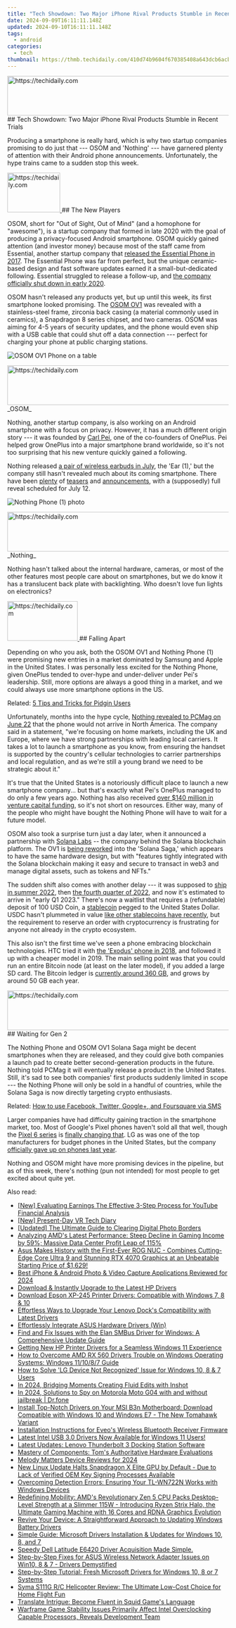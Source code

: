 ```yaml
---
title: "Tech Showdown: Two Major iPhone Rival Products Stumble in Recent Trials"
date: 2024-09-09T16:11:11.148Z
updated: 2024-09-10T16:11:11.148Z
tags:
  - android
categories:
  - tech
thumbnail: https://thmb.techidaily.com/410d74b9604f670385408a643dcb6acbafd048141ccf91d45ea026a8c7847004.jpg
---
```


<!-- affiliate ads begin -->
<a href="https://unicoeye.pxf.io/c/5597632/2134237/18498" target="_top" id="2134237">
  <img src="//a.impactradius-go.com/display-ad/18498-2134237" border="0" alt="https://techidaily.com" width="728" height="90"/>
</a>
<img height="0" width="0" src="https://unicoeye.pxf.io/i/5597632/2134237/18498" style="position:absolute;visibility:hidden;" border="0" />
<!-- affiliate ads end -->
## Tech Showdown: Two Major iPhone Rival Products Stumble in Recent Trials

Producing a smartphone is really hard, which is why two startup companies promising to do just that --- OSOM and 'Nothing' --- have garnered plenty of attention with their Android phone announcements. Unfortunately, the hype trains came to a sudden stop this week.

<!-- affiliate ads begin -->
<a href="https://aligracehair.sjv.io/c/5597632/2135406/19272" target="_top" id="2135406">
  <img src="//a.impactradius-go.com/display-ad/19272-2135406" border="0" alt="https://techidaily.com" width="120" height="90"/>
</a>
<img height="0" width="0" src="https://aligracehair.sjv.io/i/5597632/2135406/19272" style="position:absolute;visibility:hidden;" border="0" />
<!-- affiliate ads end -->
##  The New Players

 OSOM, short for "Out of Sight, Out of Mind" (and a homophone for "awesome"), is a startup company that formed in late 2020 with the goal of producing a privacy-focused Android smartphone. OSOM quickly gained attention (and investor money) because most of the staff came from Essential, another startup company that [released the Essential Phone in 2017](https://www.theverge.com/2017/8/18/16165040/essential-phone-review-android-andy-rubin). The Essential Phone was far from perfect, but the unique ceramic-based design and fast software updates earned it a small-but-dedicated following. Essential struggled to release a follow-up, and [the company officially shut down in early 2020](https://www.reviewgeek.com/35142/andy-rubins-startup-essential-products-is-shutting-down/).

 OSOM hasn't released any products yet, but up until this week, its first smartphone looked promising. The [OSOM OV1](https://www.xda-developers.com/osom-ov1-more-details/) was revealed with a stainless-steel frame, zirconia back casing (a material commonly used in ceramics), a Snapdragon 8 series chipset, and two cameras. OSOM was aiming for 4-5 years of security updates, and the phone would even ship with a USB cable that could shut off a data connection --- perfect for charging your phone at public charging stations.

![OSOM OV1 Phone on a table](https://static1.howtogeekimages.com/wordpress/wp-content/uploads/2022/06/Spec-reveal-2.jpg) 

<!-- affiliate ads begin -->
<a href="https://ephamedtechinc.pxf.io/c/5597632/2136623/26400" target="_top" id="2136623">
  <img src="//a.impactradius-go.com/display-ad/26400-2136623" border="0" alt="https://techidaily.com" width="728" height="90"/>
</a>
<img height="0" width="0" src="https://ephamedtechinc.pxf.io/i/5597632/2136623/26400" style="position:absolute;visibility:hidden;" border="0" />
<!-- affiliate ads end -->
_OSOM_

 Nothing, another startup company, is also working on an Android smartphone with a focus on privacy. However, it has a much different origin story --- it was founded by [Carl Pei](https://en.wikipedia.org/wiki/Carl%5FPei), one of the co-founders of OnePlus. Pei helped grow OnePlus into a major smartphone brand worldwide, so it's not too surprising that his new venture quickly gained a following.

 Nothing released [a pair of wireless earbuds in July](https://www.reviewgeek.com/102934/nothing-ear-1-review-they-now-come-in-black/), the 'Ear (1),' but the company still hasn't revealed much about its coming smartphone. There have been [plenty](https://www.theverge.com/2022/3/9/22966906/nothing-product-roadmap-2022-android-smartphone) of [teasers](https://www.theverge.com/2022/6/15/23168886/nothing-phone-1-design-revealed-carl-pei-transparent) and [announcements](https://www.theverge.com/2022/6/8/23159446/nothing-phone-1-launch-event-july-12th), with a (supposedly) full reveal scheduled for July 12.

![Nothing Phone (1) photo](https://static1.howtogeekimages.com/wordpress/wp-content/uploads/2022/06/FV2H6rUX0AExAXE.jpg) 

<!-- affiliate ads begin -->
<a href="https://ephamedtechinc.pxf.io/c/5597632/2137201/26400" target="_top" id="2137201">
  <img src="//a.impactradius-go.com/display-ad/26400-2137201" border="0" alt="https://techidaily.com" width="728" height="90"/>
</a>
<img height="0" width="0" src="https://ephamedtechinc.pxf.io/i/5597632/2137201/26400" style="position:absolute;visibility:hidden;" border="0" />
<!-- affiliate ads end -->
_Nothing_

 Nothing hasn't talked about the internal hardware, cameras, or most of the other features most people care about on smartphones, but we do know it has a translucent back plate with backlighting. Who doesn't love fun lights on electronics?

<!-- affiliate ads begin -->
<a href="https://aligracehair.sjv.io/c/5597632/2135352/19272" target="_top" id="2135352">
  <img src="//a.impactradius-go.com/display-ad/19272-2135352" border="0" alt="https://techidaily.com" width="160" height="90"/>
</a>
<img height="0" width="0" src="https://aligracehair.sjv.io/i/5597632/2135352/19272" style="position:absolute;visibility:hidden;" border="0" />
<!-- affiliate ads end -->
##  Falling Apart

 Depending on who you ask, both the OSOM OV1 and Nothing Phone (1) were promising new entries in a market dominated by Samsung and Apple in the United States. I was personally less excited for the Nothing Phone, given OnePlus tended to over-hype and under-deliver under Pei's leadership. Still, more options are always a good thing in a market, and we could always use more smartphone options in the US.

Related: [5 Tips and Tricks for Pidgin Users](https://www.reviewgeek.com/102934/nothing-ear-1-review-they-now-come-in-black/) 

 Unfortunately, months into the hype cycle, [Nothing revealed to PCMag on June 22](https://www.pcmag.com/news/nothing-confirms-phone-1-will-not-be-coming-to-us) that the phone would not arrive in North America. The company said in a statement, "we're focusing on home markets, including the UK and Europe, where we have strong partnerships with leading local carriers. It takes a lot to launch a smartphone as you know, from ensuring the handset is supported by the country's cellular technologies to carrier partnerships and local regulation, and as we're still a young brand we need to be strategic about it."

 It's true that the United States is a notoriously difficult place to launch a new smartphone company... but that's exactly what Pei's OnePlus managed to do only a few years ago. Nothing has also received [over $140 million in venture capital funding](https://www.crunchbase.com/organization/nothing-4537/company%5Ffinancials), so it's not short on resources. Either way, many of the people who might have bought the Nothing Phone will have to wait for a future model.

 OSOM also took a surprise turn just a day later, when it announced a partnership with [Solana Labs](https://solana.com/) \-- the company behind the Solana blockchain platform. The OV1 is [being reworked](https://www.osomprivacy.com/news/solana-mobile-debuts-saga-a-flagship-android-phone-for-web3) into the 'Solana Saga,' which appears to have the same hardware design, but with "features tightly integrated with the Solana blockchain making it easy and secure to transact in web3 and manage digital assets, such as tokens and NFTs."

 The sudden shift also comes with another delay --- it was supposed to [ship in summer 2022](https://www.androidpolice.com/osom-ov1-exclusive/#:~:text=released%20sometime%20in%20the%20summer%20of%202022), then [the fourth quarter of 2022](https://www.xda-developers.com/osom-ov1-more-details/#:~:text=now%20OSOM%20is%20targeting%20the%20fourth%20quarter%20of%202022), and now it's estimated to arrive in "early Q1 2023." There's now a waitlist that requires a (refundable) deposit of 100 USD Coin, a [stablecoin](https://iphone-unlock.techidaily.com/in-2024-7-top-ways-to-resolve-apple-id-not-active-issue-for-apple-iphone-15-drfone-by-drfone-ios/) pegged to the United States Dollar. USDC hasn't plummeted in value [like other stablecoins have recently](https://vp-tips.techidaily.com/updated-2024-approved-predicting-film-production-costs-music-video/), but the requirement to reserve an order with cryptocurrency is frustrating for anyone not already in the crypto ecosystem.

 This also isn't the first time we've seen a phone embracing blockchain technologies. HTC tried it with [the 'Exodus' phone in 2018](https://www.theverge.com/circuitbreaker/2018/5/15/17357108/htc-blockchain-powered-phone), and followed it up with a cheaper model in 2019\. The main selling point was that you could run an entire Bitcoin node (at least on the later model), if you added a large SD card. The Bitcoin ledger is [currently around 360 GB](https://watcher.guru/news/just-how-large-is-the-bitcoin-blockchain), and grows by around 50 GB each year.

<!-- affiliate ads begin -->
<a href="https://unicoeye.pxf.io/c/5597632/2134497/18498" target="_top" id="2134497">
  <img src="//a.impactradius-go.com/display-ad/18498-2134497" border="0" alt="https://techidaily.com" width="728" height="90"/>
</a>
<img height="0" width="0" src="https://unicoeye.pxf.io/i/5597632/2134497/18498" style="position:absolute;visibility:hidden;" border="0" />
<!-- affiliate ads end -->
##  Waiting for Gen 2

 The Nothing Phone and OSOM OV1 Solana Saga might be decent smartphones when they are released, and they could give both companies a launch pad to create better second-generation products in the future. Nothing told PCMag it will eventually release a product in the United States. Still, it's sad to see both companies' first products suddenly limited in scope --- the Nothing Phone will only be sold in a handful of countries, while the Solana Saga is now directly targeting crypto enthusiasts.

Related: [How to use Facebook, Twitter, Google+, and Foursquare via SMS](https://www.reviewgeek.com/76535/lg-gives-up-on-smartphones-after-years-of-innovation/) 

 Larger companies have had difficulty gaining traction in the smartphone market, too. Most of Google's Pixel phones haven't sold all that well, though the [Pixel 6 series](https://www.reviewgeek.com/103821/pixel-6-pro-review-imperfectly-perfect/) is [finally changing that](https://arstechnica.com/gadgets/2022/02/google-calls-out-record-pixel-sales-for-q4-2021/). LG as was one of the top manufacturers for budget phones in the United States, but the company [officially gave up on phones last year](https://www.reviewgeek.com/76535/lg-gives-up-on-smartphones-after-years-of-innovation/).

 Nothing and OSOM might have more promising devices in the pipeline, but as of this week, there's nothing (pun not intended) for most people to get excited about quite yet.

<ins class="adsbygoogle"
     style="display:block"
     data-ad-format="autorelaxed"
     data-ad-client="ca-pub-7571918770474297"
     data-ad-slot="1223367746"></ins>



<ins class="adsbygoogle"
     style="display:block"
     data-ad-client="ca-pub-7571918770474297"
     data-ad-slot="8358498916"
     data-ad-format="auto"
     data-full-width-responsive="true"></ins>

<span class="atpl-alsoreadstyle">Also read:</span>
<div><ul>
<li><a href="https://youtube-data.techidaily.com/valuating-earnings-the-effective-3-step-process-for-youtube-financial-analysis/"><u>[New] Evaluating Earnings The Effective 3-Step Process for YouTube Financial Analysis</u></a></li>
<li><a href="https://some-skills.techidaily.com/new-present-day-vr-tech-diary/"><u>[New] Present-Day VR Tech Diary</u></a></li>
<li><a href="https://article-helps.techidaily.com/updated-the-ultimate-guide-to-clearing-digital-photo-borders/"><u>[Updated] The Ultimate Guide to Clearing Digital Photo Borders</u></a></li>
<li><a href="https://hardware-help.techidaily.com/analyzing-amds-latest-performance-steep-decline-in-gaming-income-by-59-massive-data-center-profit-leap-of-115/"><u>Analyzing AMD's Latest Performance: Steep Decline in Gaming Income by 59%; Massive Data Center Profit Leap of 115%</u></a></li>
<li><a href="https://hardware-help.techidaily.com/1723262403477-asus-makes-history-with-the-first-ever-rog-nuc-combines-cutting-edge-core-ultra-9-and-stunning-rtx-4070-graphics-at-an-unbeatable-starting-price-of-1629/"><u>Asus Makes History with the First-Ever ROG NUC - Combines Cutting-Edge Core Ultra 9 and Stunning RTX 4070 Graphics at an Unbeatable Starting Price of $1,629!</u></a></li>
<li><a href="https://youtube-videos.techidaily.com/best-iphone-and-android-photo-and-video-capture-applications-reviewed-for-2024/"><u>Best iPhone & Android Photo & Video Capture Applications Reviewed for 2024</u></a></li>
<li><a href="https://hardware-help.techidaily.com/download-and-instantly-upgrade-to-the-latest-hp-drivers/"><u>Download & Instantly Upgrade to the Latest HP Drivers</u></a></li>
<li><a href="https://hardware-help.techidaily.com/download-epson-xp-245-printer-drivers-compatible-with-windows-7-8-and-10/"><u>Download Epson XP-245 Printer Drivers: Compatible with Windows 7, 8 & 10</u></a></li>
<li><a href="https://hardware-help.techidaily.com/effortless-ways-to-upgrade-your-lenovo-docks-compatibility-with-latest-drivers/"><u>Effortless Ways to Upgrade Your Lenovo Dock's Compatibility with Latest Drivers</u></a></li>
<li><a href="https://driver-install.techidaily.com/effortlessly-integrate-asus-hardware-drivers-win/"><u>Effortlessly Integrate ASUS Hardware Drivers (Win)</u></a></li>
<li><a href="https://hardware-help.techidaily.com/find-and-fix-issues-with-the-elan-smbus-driver-for-windows-a-comprehensive-update-guide/"><u>Find and Fix Issues with the Elan SMBus Driver for Windows: A Comprehensive Update Guide</u></a></li>
<li><a href="https://hardware-help.techidaily.com/getting-new-hp-printer-drivers-for-a-seamless-windows-11-experience/"><u>Getting New HP Printer Drivers for a Seamless Windows 11 Experience</u></a></li>
<li><a href="https://hardware-help.techidaily.com/how-to-overcome-amd-rx-560-drivers-trouble-on-windows-operating-systems-windows-111087-guide/"><u>How to Overcome AMD RX 560 Drivers Trouble on Windows Operating Systems: Windows 11/10/8/7 Guide</u></a></li>
<li><a href="https://hardware-help.techidaily.com/how-to-solve-lg-device-not-recognized-issue-for-windows-10-8-and-7-users/"><u>How to Solve 'LG Device Not Recognized' Issue for Windows 10, 8 & 7 Users</u></a></li>
<li><a href="https://extra-resources.techidaily.com/in-2024-bridging-moments-creating-fluid-edits-with-inshot/"><u>In 2024, Bridging Moments Creating Fluid Edits with Inshot</u></a></li>
<li><a href="https://android-location-track.techidaily.com/in-2024-solutions-to-spy-on-motorola-moto-g04-with-and-without-jailbreak-drfone-by-drfone-virtual-android/"><u>In 2024, Solutions to Spy on Motorola Moto G04 with and without jailbreak | Dr.fone</u></a></li>
<li><a href="https://hardware-help.techidaily.com/install-top-notch-drivers-on-your-msi-b3n-motherboard-download-compatible-with-windows-10-and-windows-e7-the-new-tomahawk-variant/"><u>Install Top-Notch Drivers on Your MSI B3n Motherboard: Download Compatible with Windows 10 and Windows E7 - The New Tomahawk Variant</u></a></li>
<li><a href="https://hardware-help.techidaily.com/installation-instructions-for-eveos-wireless-bluetooth-receiver-firmware/"><u>Installation Instructions for Eveo's Wireless Bluetooth Receiver Firmware</u></a></li>
<li><a href="https://hardware-help.techidaily.com/latest-intel-usb-30-drivers-now-available-for-windows-11-users/"><u>Latest Intel USB 3.0 Drivers Now Available for Windows 11 Users!</u></a></li>
<li><a href="https://hardware-help.techidaily.com/latest-updates-lenovo-thunderbolt-3-docking-station-software/"><u>Latest Updates: Lenovo Thunderbolt 3 Docking Station Software</u></a></li>
<li><a href="https://hardware-help.techidaily.com/mastery-of-components-toms-authoritative-hardware-evaluations/"><u>Mastery of Components: Tom's Authoritative Hardware Evaluations</u></a></li>
<li><a href="https://video-screen-grab.techidaily.com/melody-matters-device-reviews-for-2024/"><u>Melody Matters Device Reviews for 2024</u></a></li>
<li><a href="https://hardware-help.techidaily.com/new-linux-update-halts-snapdragon-x-elite-gpu-by-default-due-to-lack-of-verified-oem-key-signing-processes-available/"><u>New Linux Update Halts Snapdragon X Elite GPU by Default - Due to Lack of Verified OEM Key Signing Processes Available</u></a></li>
<li><a href="https://hardware-help.techidaily.com/overcoming-detection-errors-ensuring-your-tl-wn722n-works-with-windows-devices/"><u>Overcoming Detection Errors: Ensuring Your TL-WN722N Works with Windows Devices</u></a></li>
<li><a href="https://hardware-help.techidaily.com/redefining-mobility-amds-revolutionary-zen-5-cpu-packs-desktop-level-strength-at-a-slimmer-115w-introducing-ryzen-strix-halo-the-ultimate-gaming-machine-wit37/"><u>Redefining Mobility: AMD's Revolutionary Zen 5 CPU Packs Desktop-Level Strength at a Slimmer 115W - Introducing Ryzen Strix Halo, the Ultimate Gaming Machine with 16 Cores and RDNA Graphics Evolution</u></a></li>
<li><a href="https://hardware-help.techidaily.com/revive-your-device-a-straightforward-approach-to-updating-windows-battery-drivers/"><u>Revive Your Device: A Straightforward Approach to Updating Windows Battery Drivers</u></a></li>
<li><a href="https://hardware-help.techidaily.com/simple-guide-microsoft-drivers-installation-and-updates-for-windows-10-8-and-7/"><u>Simple Guide: Microsoft Drivers Installation & Updates for Windows 10, 8, and 7</u></a></li>
<li><a href="https://hardware-help.techidaily.com/1722976830309-speedy-dell-latitude-e6420-driver-acquisition-made-simple/"><u>Speedy Dell Latitude E6420 Driver Acquisition Made Simple.</u></a></li>
<li><a href="https://hardware-help.techidaily.com/step-by-step-fixes-for-asus-wireless-network-adapter-issues-on-win10-8-and-7-drivers-demystified/"><u>Step-by-Step Fixes for ASUS Wireless Network Adapter Issues on Win10, 8 & 7 - Drivers Demystified</u></a></li>
<li><a href="https://hardware-help.techidaily.com/step-by-step-tutorial-fresh-microsoft-drivers-for-windows-10-8-or-7-systems/"><u>Step-by-Step Tutorial: Fresh Microsoft Drivers for Windows 10, 8 or 7 Systems</u></a></li>
<li><a href="https://buynow-help.techidaily.com/syma-s111g-rc-helicopter-review-the-ultimate-low-cost-choice-for-home-flight-fun/"><u>Syma S111G R/C Helicopter Review: The Ultimate Low-Cost Choice for Home Flight Fun</u></a></li>
<li><a href="https://mondly-stories.techidaily.com/translate-intrigue-become-fluent-in-squid-games-language/"><u>Translate Intrigue: Become Fluent in Squid Game's Language</u></a></li>
<li><a href="https://hardware-help.techidaily.com/warframe-game-stability-issues-primarily-affect-intel-overclocking-capable-processors-reveals-development-team/"><u>Warframe Game Stability Issues Primarily Affect Intel Overclocking Capable Processors, Reveals Development Team</u></a></li>
</ul></div>
